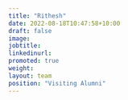 ```yaml
---
title: "Rithesh"
date: 2022-08-18T10:47:58+10:00
draft: false
image: 
jobtitle: 
linkedinurl: 
promoted: true
weight: 
layout: team
position: "Visiting Alumni"
---
```



